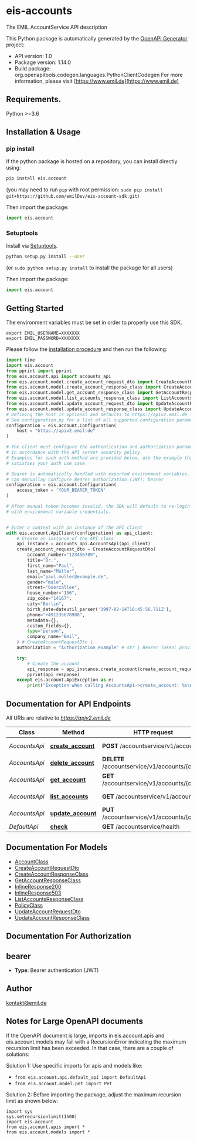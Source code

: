 # eis-accounts
The EMIL AccountService API description

This Python package is automatically generated by the [OpenAPI Generator](https://openapi-generator.tech) project:

- API version: 1.0
- Package version: 1.14.0
- Build package: org.openapitools.codegen.languages.PythonClientCodegen
For more information, please visit [https://www.emil.de](https://www.emil.de)

## Requirements.

Python >=3.6

## Installation & Usage
### pip install

If the python package is hosted on a repository, you can install directly using:

```sh
pip install eis.account
```
(you may need to run `pip` with root permission: `sudo pip install git+https://github.com/emilDev/eis-account-sdk.git`)

Then import the package:
```python
import eis.account
```

### Setuptools

Install via [Setuptools](http://pypi.python.org/pypi/setuptools).

```sh
python setup.py install --user
```
(or `sudo python setup.py install` to install the package for all users)

Then import the package:
```python
import eis.account
```

## Getting Started

The environment variables must be set in order to properly use this SDK.

```shell 
export EMIL_USERNAME=XXXXXXX
export EMIL_PASSWORD=XXXXXXX
```

Please follow the [installation procedure](#installation--usage) and then run the following:

```python
import time
import eis.account
from pprint import pprint
from eis.account.api import accounts_api
from eis.account.model.create_account_request_dto import CreateAccountRequestDto
from eis.account.model.create_account_response_class import CreateAccountResponseClass
from eis.account.model.get_account_response_class import GetAccountResponseClass
from eis.account.model.list_accounts_response_class import ListAccountsResponseClass
from eis.account.model.update_account_request_dto import UpdateAccountRequestDto
from eis.account.model.update_account_response_class import UpdateAccountResponseClass
# Defining the host is optional and defaults to https://apiv2.emil.de
# See configuration.py for a list of all supported configuration parameters.
configuration = eis.account.Configuration(
    host = "https://apiv2.emil.de"
)

# The client must configure the authentication and authorization parameters
# in accordance with the API server security policy.
# Examples for each auth method are provided below, use the example that
# satisfies your auth use case.

# Bearer is automatically handled with exported environment variables. However, you
# can manuallay configure Bearer authorization (JWT): bearer
configuration = eis.account.Configuration(
    access_token = 'YOUR_BEARER_TOKEN'
)

# After manual token becomes invalid, the SDK will default to re-login automatically
# with environment variable credentials.


# Enter a context with an instance of the API client
with eis.account.ApiClient(configuration) as api_client:
    # Create an instance of the API class
    api_instance = accounts_api.AccountsApi(api_client)
    create_account_request_dto = CreateAccountRequestDto(
        account_number="123456789",
        title="Dr.",
        first_name="Paul",
        last_name="Müller",
        email="paul.müller@example.de",
        gender="male",
        street="Goerzallee",
        house_number="156",
        zip_code="14167",
        city="Berlin",
        birth_date=dateutil_parser('1997-02-14T16:45:56.711Z'),
        phone="+491235678900",
        metadata={},
        custom_fields={},
        type="person",
        company_name="Emil",
    ) # CreateAccountRequestDto | 
    authorization = "Authorization_example" # str | Bearer Token: provided by the login endpoint under the name accessToken. (optional)

    try:
        # Create the account
        api_response = api_instance.create_account(create_account_request_dto, authorization=authorization)
        pprint(api_response)
    except eis.account.ApiException as e:
        print("Exception when calling AccountsApi->create_account: %s\n" % e)
```

## Documentation for API Endpoints

All URIs are relative to *https://apiv2.emil.de*

Class | Method | HTTP request | Description
------------ | ------------- | ------------- | -------------
*AccountsApi* | [**create_account**](docs/AccountsApi.md#create_account) | **POST** /accountservice/v1/accounts | Create the account
*AccountsApi* | [**delete_account**](docs/AccountsApi.md#delete_account) | **DELETE** /accountservice/v1/accounts/{code} | Delete the account
*AccountsApi* | [**get_account**](docs/AccountsApi.md#get_account) | **GET** /accountservice/v1/accounts/{code} | Retrieve the account
*AccountsApi* | [**list_accounts**](docs/AccountsApi.md#list_accounts) | **GET** /accountservice/v1/accounts | List accounts
*AccountsApi* | [**update_account**](docs/AccountsApi.md#update_account) | **PUT** /accountservice/v1/accounts/{code} | Update the account
*DefaultApi* | [**check**](docs/DefaultApi.md#check) | **GET** /accountservice/health | 


## Documentation For Models

 - [AccountClass](docs/AccountClass.md)
 - [CreateAccountRequestDto](docs/CreateAccountRequestDto.md)
 - [CreateAccountResponseClass](docs/CreateAccountResponseClass.md)
 - [GetAccountResponseClass](docs/GetAccountResponseClass.md)
 - [InlineResponse200](docs/InlineResponse200.md)
 - [InlineResponse503](docs/InlineResponse503.md)
 - [ListAccountsResponseClass](docs/ListAccountsResponseClass.md)
 - [PolicyClass](docs/PolicyClass.md)
 - [UpdateAccountRequestDto](docs/UpdateAccountRequestDto.md)
 - [UpdateAccountResponseClass](docs/UpdateAccountResponseClass.md)


## Documentation For Authorization


## bearer

- **Type**: Bearer authentication (JWT)


## Author

kontakt@emil.de


## Notes for Large OpenAPI documents
If the OpenAPI document is large, imports in eis.account.apis and eis.account.models may fail with a
RecursionError indicating the maximum recursion limit has been exceeded. In that case, there are a couple of solutions:

Solution 1:
Use specific imports for apis and models like:
- `from eis.account.api.default_api import DefaultApi`
- `from eis.account.model.pet import Pet`

Solution 2:
Before importing the package, adjust the maximum recursion limit as shown below:
```
import sys
sys.setrecursionlimit(1500)
import eis.account
from eis.account.apis import *
from eis.account.models import *
```

